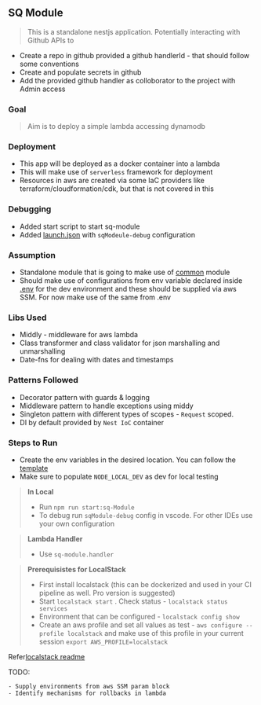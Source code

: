 ## **SQ Module**

> This is a standalone nestjs application. Potentially interacting with Github APIs to

-   Create a repo in github provided a github handlerId - that should follow some conventions
-   Create and populate secrets in github
-   Add the provided github handler as colloborator to the project with Admin access

### **Goal**

> Aim is to deploy a simple lambda accessing dynamodb

### **Deployment**

-   This app will be deployed as a docker container into a lambda
-   This will make use of `serverless` framework for deployment
-   Resources in aws are created via some IaC providers like terraform/cloudformation/cdk, but that is not covered in this

### **Debugging**

-   Added start script to start sq-module
-   Added [launch.json](./../../../.vscode/launch.json) with `sqModeule-debug` configuration

### **Assumption**

-   Standalone module that is going to make use of [common](./../../libs/common/src/lib/common.module.ts) module
-   Should make use of configurations from env variable declared inside [.env](./../../config/development/.env) for the dev environment and these should be supplied via aws SSM. For now make use of the same from .env

### **Libs Used**

-   Middly - middleware for aws lambda
-   Class transformer and class validator for json marshalling and unmarshalling
-   Date-fns for dealing with dates and timestamps

### **Patterns Followed**

-   Decorator pattern with guards & logging
-   Middleware pattern to handle exceptions using middy
-   Singleton pattern with different types of scopes - `Request` scoped.
-   DI by default provided by `Nest IoC` container

### **Steps to Run**

-   Create the env variables in the desired location. You can follow the [template](./../../env-template/template.json)
-   Make sure to populate `NODE_LOCAL_DEV` as dev for local testing

> **In Local**
>
> -   Run `npm run start:sq-Module`
> -   To debug run `sqModule-debug` config in vscode. For other IDEs use your own configuration

> **Lambda Handler**
>
> -   Use `sq-module.handler`

> **Prerequisistes for LocalStack**
>
> -   First install localstack (this can be dockerized and used in your CI pipeline as well. Pro version is suggested)
> -   Start `localstack start` . Check status - `localstack status services`
> -   Environment that can be configured - `localstack config show`
> -   Create an aws profile and set all values as test - `aws configure --profile localstack` and make use of this profile in your current session `export AWS_PROFILE=localstack`

Refer[localstack readme](localstack_Readme.md)

TODO:

    - Supply environments from aws SSM param block
    - Identify mechanisms for rollbacks in lambda

